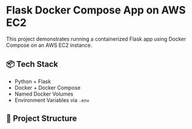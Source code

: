 # Flask Docker Compose App on AWS EC2

This project demonstrates running a containerized Flask app using Docker Compose on an AWS EC2 instance.

## 📦 Tech Stack
- Python + Flask
- Docker + Docker Compose
- Named Docker Volumes
- Environment Variables via `.env`

## 📁 Project Structure

